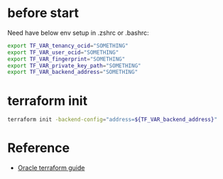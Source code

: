 # before start
Need have below env setup in .zshrc or .bashrc:
```bash
export TF_VAR_tenancy_ocid="SOMETHING"
export TF_VAR_user_ocid="SOMETHING"
export TF_VAR_fingerprint="SOMETHING"
export TF_VAR_private_key_path="SOMETHING"
export TF_VAR_backend_address="SOMETHING"
```

# terraform init
```bash
terraform init -backend-config="address=${TF_VAR_backend_address}"
```

# Reference
- [Oracle terraform guide](https://docs.oracle.com/en-us/iaas/Content/API/SDKDocs/terraformgettingstarted.htm)

